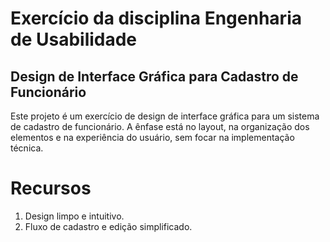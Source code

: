 # Exercício da disciplina Engenharia de Usabilidade

## Design de Interface Gráfica para Cadastro de Funcionário

Este projeto é um exercício de design de interface gráfica para um sistema de cadastro de funcionário. A ênfase está no layout, na organização dos elementos e na experiência do usuário, sem focar na implementação técnica.

# Recursos
1. Design limpo e intuitivo.
2. Fluxo de cadastro e edição simplificado.

